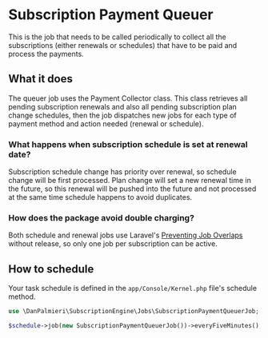 # Subscription Payment Queuer <Badge text="new in v6.0" type="tip"/>
This is the job that needs to be called periodically to collect all the subscriptions (either renewals or schedules) that
have to be paid and process the payments.

## What it does
The queuer job uses the Payment Collector class. This class retrieves all pending subscription renewals and also all pending
subscription plan change schedules, then the job dispatches new jobs for each type of payment method and action needed 
(renewal or schedule).

### What happens when subscription schedule is set at renewal date?
Subscription schedule change has priority over renewal, so schedule change will be first processed. Plan
change will set a new renewal time in the future, so this renewal will be pushed into the future and not processed at
the same time schedule happens to avoid duplicates.

### How does the package avoid double charging?
Both schedule and renewal jobs use Laravel's [Preventing Job Overlaps](https://laravel.com/docs/8.x/queues#preventing-job-overlaps)
without release, so only one job per subscription can be active.

## How to schedule
Your task schedule is defined in the `app/Console/Kernel.php` file's schedule method.

```php
use \DanPalmieri\SubscriptionEngine\Jobs\SubscriptionPaymentQueuerJob;

$schedule->job(new SubscriptionPaymentQueuerJob())->everyFiveMinutes();
```
